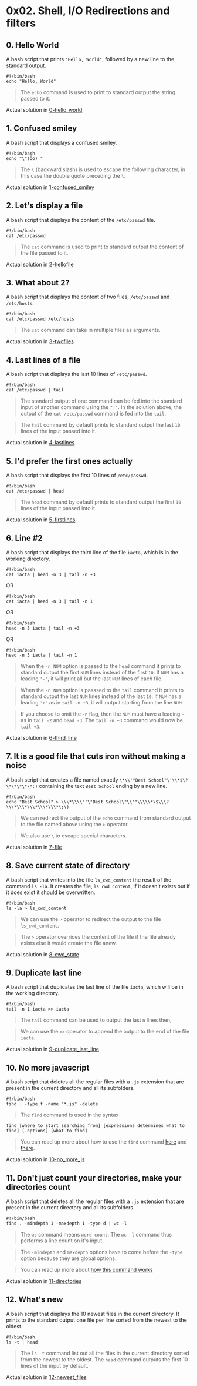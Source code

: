 # 0x02. Shell, I/O Redirections and filters

## 0. Hello World
A bash script that prints `"Hello, World"`, followed by a new line to the standard output.
```
#!/bin/bash
echo "Hello, World"
```
> The `echo` command is used to print to standard output the string passed to it.

Actual solution in [0-hello_world](./0-hello_world)

## 1. Confused smiley
A bash script that displays a confused smiley.
```
#!/bin/bash
echo "\"(Ôo)'"
```
> The `\` (backward slash) is used to escape the following character, in this case the double quote preceding the `\`.

Actual solution in [1-confused_smiley](./1-confused_smiley)

## 2. Let's display a file 
A bash script that displays the content of the `/etc/passwd` file.
```
#!/bin/bash
cat /etc/passwd
```
> The `cat` command is used to print to standard output the content of the file passed to it. 

Actual solution in [2-hellofile](./2-hellofile)

## 3. What about 2? 
A bash script that displays the content of two files, `/etc/passwd` and `/etc/hosts`.
```
#!/bin/bash
cat /etc/passwd /etc/hosts
```
> The `cat` command can take in multiple files as arguments.

Actual solution in [3-twofiles](./3-twofiles)

## 4. Last lines of a file 
A bash script that displays the last 10 lines of `/etc/passwd`.
```
#!/bin/bash
cat /etc/passwd | tail
```
> The standard output of one command can be fed into the standard input of another command using the `"|"`. In the solution above, the output of the `cat /etc/passwd` command is fed into the `tail`.

> The `tail` command by default prints to standard output the last `10` lines of the input passed into it. 

Actual solution in [4-lastlines](./4-lastlines)

## 5. I'd prefer the first ones actually 
A bash script that displays the first 10 lines of `/etc/passwd`.
```
#!/bin/bash
cat /etc/passwd | head
```
> The `head` command by default prints to standard output the first `10` lines of the input passed into it. 

Actual solution in [5-firstlines](./5-firstlines)

## 6. Line #2 
A bash script that displays the third line of the file `iacta`, which is in the working directory.
```
#!/bin/bash
cat iacta | head -n 3 | tail -n +3
```
OR
```
#!/bin/bash
cat iacta | head -n 3 | tail -n 1
```
OR
```
#!/bin/bash
head -n 3 iacta | tail -n +3
```
OR
```
#!/bin/bash
head -n 3 iacta | tail -n 1
```
> When the `-n NUM` option is passed to the `head` command it prints to standard output the first `NUM` lines instead of the first `10`. If `NUM` has a leading `'-'`, it will print all but the last `NUM` lines of each file.

> When the `-n NUM` option is passsed to the `tail` command it prints to standard output the last `NUM` lines instead of the last `10`. If `NUM` has a leading `'+'` as in `tail -n +3`, it will output starting from the line `NUM`.

> If you choose to omit the `-n` flag, then the `NUM` must have a leading `-` as in `tail -2` and `head -3`. The `tail -n +3` command would now be `tail +3`. 

Actual solution in [6-third_line](./6-third_line)

## 7. It is a good file that cuts iron without making a noise 
A bash script that creates a file named exactly `\*\\'"Best School"\'\\*$\?\*\*\*\*\*:)` containing the text `Best School` ending by a new line.

```
#!/bin/bash
echo "Best School" > \\\*\\\\"'\"Best School\"\\'"\\\\\*\$\\\?\\\*\\\*\\\*\\\*\\\*\:\) 
```
> We can redirect the output of the `echo` command from standard output to the file named above using the `>` operator.

> We also use `\` to escape special characters.

Actual solution in [7-file](./7-file)

## 8. Save current state of directory 
A bash script that writes into the file `ls_cwd_content` the result of the command `ls -la`. It creates the file, `ls_cwd_content`, if it doesn't exists but if it does exist it should be overwritten.

```
#!/bin/bash
ls -la > ls_cwd_content
```

> We can use the `>` operator to redirect the output to the file `ls_cwd_content`.

> The `>` operator overrides the content of the file if the file already exists else it would create the file anew.

Actual solution in [8-cwd_state](./8-cwd_state)

## 9. Duplicate last line 
A bash script that duplicates the last line of the file `iacta`, which will be in the working directory.

```
#!/bin/bash
tail -n 1 iacta >> iacta
```

> The `tail` command can be used to output the last `n` lines then,

> We can use the `>>` operator to append the output to the end of the file `iacta`.

Actual solution in [9-duplicate_last_line](./9-duplicate_last_line)

## 10. No more javascript 
A bash script that deletes all the regular files with a `.js` extension that are present in the current directory and all its subfolders.

```
#!/bin/bash
find . -type f -name "*.js" -delete
```

> The `find` command is used in the syntax

```
find [where to start searching from] [expressions determines what to find] [-options] [what to find]
```

> You can read up more about how to use the `find` command [here](https://www.geeksforgeeks.org/find-command-in-linux-with-examples/) and [there](https://linuxize.com/post/how-to-find-files-in-linux-using-the-command-line/).

Actual solution in [10-no_more_js](./10-no_more_js)

## 11. Don't just count your directories, make your directories count
A bash script that deletes all the regular files with a `.js` extension that are present in the current directory and all its subfolders.

```
#!/bin/bash
find . -mindepth 1 -maxdepth 1 -type d | wc -l
```

> The `wc` command means `word count`. The `wc -l` command thus performs a line count on it's input.

> The `-mindepth` and `maxdepth` options have to come before the `-type` option because they are global options.

> You can read up more about [how this command works](https://www.baeldung.com/linux/count-directories#1-using-pure-bash)

Actual solution in [11-directories](./11-directories)

## 12. What's new 
A bash script that displays the 10 newest files in the current directory. It prints to the standard output one file per line sorted from the newest to the oldest. 

```
#!/bin/bash
ls -t | head
```

> The `ls -t` command list out all the files in the current directory sorted from the newest to the oldest. The `head` command outputs the first 10 lines of the input by default. 


Actual solution in [12-newest_files](./12-newest_files)

